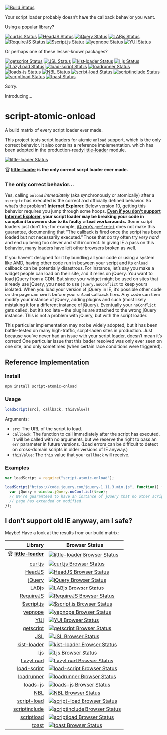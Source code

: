 [![Build Status][script-atomic-onload_img]][travis]

Your script loader probably doesn’t have the callback behavior you want.

Using a popular library?

[![curl.js Status][curl_img]][travis]
[![HeadJS Status][headjs_img]][travis]
[![jQuery Status][jquery_img]][travis]
[![LABjs Status][labjs_img]][travis]
[![RequireJS Status][requirejs_img]][travis]
[![$script.js Status][scriptjs_img]][travis]
[![yepnope Status][yepnope_img]][travis]
[![YUI Status][yui_img]][travis]

Or perhaps one of these lesser-known packages?

[![getscript Status][getscript_img]][travis]
[![JSL Status][jsl_img]][travis]
[![kist-loader Status][kist-loader_img]][travis]
[![l.js Status][ljs_img]][travis]
[![LazyLoad Status][lazyload_img]][travis]
[![load-script Status][load-script_img]][travis]
[![loadrunner Status][loadrunner_img]][travis]
[![loads-js Status][loads-js_img]][travis]
[![NBL Status][nbl_img]][travis]
[![script-load Status][script-load_img]][travis]
[![scriptinclude Status][scriptinclude_img]][travis]
[![scriptload Status][scriptload_img]][travis]
[![toast Status][toast_img]][travis]

Sorry.

Introducing…

# script-atomic-onload

A build matrix of every script loader ever made.

This project tests script loaders for atomic `onload` support, which is the
only correct behavior. It also contains a reference implementation, which has
been adopted in the production-ready [little-loader][little-loader] module.

[![little-loader Status][little-loader_img]][travis]

:trophy: **[little-loader][little-loader] is the only correct script loader ever made.**


### The only correct behavior…

Yes, calling `onload` *immediately* (aka synchronously or atomically) after a
`<script>` has executed is the correct and officially defined behavior. So
what’s the problem? **Internet Explorer.** Below version 10, getting this
behavior requires you jump through some hoops. **[Even if you don’t support
Internet Explorer](#i-dont-support-old-ie-anyway-am-i-safe), your script
loader may be breaking your code in compliant browsers due to its faulty
`onload` workarounds.** Some script loaders just don’t try; for example,
[jQuery’s `getScript`][jquery] does not make this guarantee, documenting that
“The callback is fired once the script has been loaded but not necessarily
executed.” Those that do try often try *very hard* and end up being too clever
and still incorrect. In giving IE a pass on this behavior, many loaders have
left other browsers broken as well.

If you haven’t designed for it by bundling all your code or using a system
like AMD, having other code run in between your script and its `onload`
callback can be potentially disastrous. For instance, let’s say you make a
widget people can load on their site, and it relies on jQuery. You want to load
jQuery from a CDN. But since your widget might be used on sites that already
use jQuery, you need to use `jQuery.noConflict` to keep yours isolated. When
you load your version of jQuery in IE, it’s possible other code on the page can
see it before your `onload` callback fires. Any code can then modify your
instance of jQuery, adding plugins and such (most likely mistaking it for a
different instance of jQuery). Eventually your `noConflict` gets called, but
it’s too late – the plugins are attached to the wrong jQuery instance. This is
not a problem with jQuery, but with the script loader.

This particular implementation may not be widely adopted, but it has been
battle-tested on many high-traffic, script-laden sites in production. Just
because you’ve never had an issue with your script loader, doesn’t mean it’s
correct! One particular issue that this loader resolved was only ever seen on
one site, and only sometimes (when certain race conditions were triggered).

## Reference Implementation

### Install

```sh
npm install script-atomic-onload
```

### Usage

```javascript
loadScript(src[, callback, thisValue])
```

Arguments:

* `src`: The URL of the script to load.
* `callback`: The function to call immediately after the script has executed. It
  will be called with no arguments, but we reserve the right to pass an `err`
  parameter in future versions. (Load errors can be difficult to detect on
  cross-domain scripts in older versions of IE anyway.)
* `thisValue`: The `this` value that your `callback` will receive.

### Examples

```javascript
var loadScript = require("script-atomic-onload");

loadScript("https://code.jquery.com/jquery-1.11.3.min.js", function() {
  var jQuery = window.jQuery.noConflict(true);
  // We’re guaranteed to have an instance of jQuery that no other script on the
  // page has extended or modified.
});
```

## I don’t support old IE anyway, am I safe?

Maybe! Have a look at the results from our build matrix:

Library | Browser Status
------: | --------------
:trophy: **[little-loader][]** | [![little-loader Browser Status][little-loader_browsers_img]][travis]
[curl.js][curl] | [![curl.js Browser Status][curl_browsers_img]][travis]
[HeadJS][headjs] | [![HeadJS Browser Status][headjs_browsers_img]][travis]
[jQuery][jquery] | [![jQuery Browser Status][jquery_browsers_img]][travis]
[LABjs][labjs] | [![LABjs Browser Status][labjs_browsers_img]][travis]
[RequireJS][requirejs] | [![RequireJS Browser Status][requirejs_browsers_img]][travis]
[$script.js][scriptjs] | [![$script.js Browser Status][scriptjs_browsers_img]][travis]
[yepnope][] | [![yepnope Browser Status][yepnope_browsers_img]][travis]
[YUI][yui] | [![YUI Browser Status][yui_browsers_img]][travis]
[getscript][] | [![getscript Browser Status][getscript_browsers_img]][travis]
[JSL][jsl] | [![JSL Browser Status][jsl_browsers_img]][travis]
[kist-loader][] | [![kist-loader Browser Status][kist-loader_browsers_img]][travis]
[l.js][ljs] | [![l.js Browser Status][ljs_browsers_img]][travis]
[LazyLoad][lazyload] | [![LazyLoad Browser Status][lazyload_browsers_img]][travis]
[load-script][] | [![load-script Browser Status][load-script_browsers_img]][travis]
[loadrunner][] | [![loadrunner Browser Status][loadrunner_browsers_img]][travis]
[loads-js][] | [![loads-js Browser Status][loads-js_browsers_img]][travis]
[NBL][nbl] | [![NBL Browser Status][nbl_browsers_img]][travis]
[script-load][] | [![script-load Browser Status][script-load_browsers_img]][travis]
[scriptinclude][] | [![scriptinclude Browser Status][scriptinclude_browsers_img]][travis]
[scriptload][] | [![scriptload Browser Status][scriptload_browsers_img]][travis]
[toast][] | [![toast Browser Status][toast_browsers_img]][travis]

[script-atomic-onload_img]: https://img.shields.io/travis/exogen/script-atomic-onload/master.svg
[curl_img]: http://badges.herokuapp.com/travis/exogen/script-atomic-onload?branch=master&env=TEST_LOADER=curl&label=curl.js
[getscript_img]: http://badges.herokuapp.com/travis/exogen/script-atomic-onload?branch=master&env=TEST_LOADER=getscript&label=getscript
[headjs_img]: http://badges.herokuapp.com/travis/exogen/script-atomic-onload?branch=master&env=TEST_LOADER=headjs&label=HeadJS
[jquery_img]: http://badges.herokuapp.com/travis/exogen/script-atomic-onload?branch=master&env=TEST_LOADER=jquery&label=jQuery
[jsl_img]: http://badges.herokuapp.com/travis/exogen/script-atomic-onload?branch=master&env=TEST_LOADER=jsl&label=JSL
[kist-loader_img]: http://badges.herokuapp.com/travis/exogen/script-atomic-onload?branch=master&env=TEST_LOADER=kist-loader&label=kist-loader
[labjs_img]: http://badges.herokuapp.com/travis/exogen/script-atomic-onload?branch=master&env=TEST_LOADER=labjs&label=LABjs
[lazyload_img]: http://badges.herokuapp.com/travis/exogen/script-atomic-onload?branch=master&env=TEST_LOADER=lazyload&label=LazyLoad
[little-loader_img]: http://badges.herokuapp.com/travis/exogen/script-atomic-onload?branch=master&env=TEST_LOADER=little-loader&label=little-loader
[ljs_img]: http://badges.herokuapp.com/travis/exogen/script-atomic-onload?branch=master&env=TEST_LOADER=ljs&label=l.js
[load-script_img]: http://badges.herokuapp.com/travis/exogen/script-atomic-onload?branch=master&env=TEST_LOADER=load-script&label=load-script
[loadrunner_img]: http://badges.herokuapp.com/travis/exogen/script-atomic-onload?branch=master&env=TEST_LOADER=loadrunner&label=loadrunner
[loads-js_img]: http://badges.herokuapp.com/travis/exogen/script-atomic-onload?branch=master&env=TEST_LOADER=loads-js&label=loads-js
[nbl_img]: http://badges.herokuapp.com/travis/exogen/script-atomic-onload?branch=master&env=TEST_LOADER=nbl&label=NBL
[requirejs_img]: http://badges.herokuapp.com/travis/exogen/script-atomic-onload?branch=master&env=TEST_LOADER=requirejs&label=RequireJS
[script-load_img]: http://badges.herokuapp.com/travis/exogen/script-atomic-onload?branch=master&env=TEST_LOADER=script-load&label=script-load
[scriptinclude_img]: http://badges.herokuapp.com/travis/exogen/script-atomic-onload?branch=master&env=TEST_LOADER=scriptinclude&label=ScriptInclude
[scriptjs_img]: http://badges.herokuapp.com/travis/exogen/script-atomic-onload?branch=master&env=TEST_LOADER=scriptjs&label=$script.js
[scriptload_img]: http://badges.herokuapp.com/travis/exogen/script-atomic-onload?branch=master&env=TEST_LOADER=scriptload&label=scriptload
[toast_img]: http://badges.herokuapp.com/travis/exogen/script-atomic-onload?branch=master&env=TEST_LOADER=toast&label=toast
[yepnope_img]: http://badges.herokuapp.com/travis/exogen/script-atomic-onload?branch=master&env=TEST_LOADER=yepnope&label=yepnope
[yui_img]: http://badges.herokuapp.com/travis/exogen/script-atomic-onload?branch=master&env=TEST_LOADER=yui&label=YUI

[script-atomic-onload_browsers_img]: http://badges.herokuapp.com/travis/exogen/script-atomic-onload/sauce/script-atomic-onload?name=script-atomic-onload
[curl_browsers_img]: http://badges.herokuapp.com/travis/exogen/script-atomic-onload/sauce/script-atomic-onload?name=curl
[getscript_browsers_img]: http://badges.herokuapp.com/travis/exogen/script-atomic-onload/sauce/script-atomic-onload?name=getscript
[headjs_browsers_img]: http://badges.herokuapp.com/travis/exogen/script-atomic-onload/sauce/script-atomic-onload?name=headjs
[jquery_browsers_img]: http://badges.herokuapp.com/travis/exogen/script-atomic-onload/sauce/script-atomic-onload?name=jquery
[jsl_browsers_img]: http://badges.herokuapp.com/travis/exogen/script-atomic-onload/sauce/script-atomic-onload?name=jsl
[kist-loader_browsers_img]: http://badges.herokuapp.com/travis/exogen/script-atomic-onload/sauce/script-atomic-onload?name=kist-loader
[labjs_browsers_img]: http://badges.herokuapp.com/travis/exogen/script-atomic-onload/sauce/script-atomic-onload?name=labjs
[lazyload_browsers_img]: http://badges.herokuapp.com/travis/exogen/script-atomic-onload/sauce/script-atomic-onload?name=lazyload
[little-loader_browsers_img]: http://badges.herokuapp.com/travis/exogen/script-atomic-onload/sauce/script-atomic-onload?name=little-loader
[ljs_browsers_img]: http://badges.herokuapp.com/travis/exogen/script-atomic-onload/sauce/script-atomic-onload?name=ljs
[load-script_browsers_img]: http://badges.herokuapp.com/travis/exogen/script-atomic-onload/sauce/script-atomic-onload?name=load-script
[loadrunner_browsers_img]: http://badges.herokuapp.com/travis/exogen/script-atomic-onload/sauce/script-atomic-onload?name=loadrunner
[loads-js_browsers_img]: http://badges.herokuapp.com/travis/exogen/script-atomic-onload/sauce/script-atomic-onload?name=loads-js
[nbl_browsers_img]: http://badges.herokuapp.com/travis/exogen/script-atomic-onload/sauce/script-atomic-onload?name=nbl
[requirejs_browsers_img]: http://badges.herokuapp.com/travis/exogen/script-atomic-onload/sauce/script-atomic-onload?name=requirejs
[script-load_browsers_img]: http://badges.herokuapp.com/travis/exogen/script-atomic-onload/sauce/script-atomic-onload?name=script-load
[scriptinclude_browsers_img]: http://badges.herokuapp.com/travis/exogen/script-atomic-onload/sauce/script-atomic-onload?name=scriptinclude
[scriptjs_browsers_img]: http://badges.herokuapp.com/travis/exogen/script-atomic-onload/sauce/script-atomic-onload?name=scriptjs
[scriptload_browsers_img]: http://badges.herokuapp.com/travis/exogen/script-atomic-onload/sauce/script-atomic-onload?name=scriptload
[toast_browsers_img]: http://badges.herokuapp.com/travis/exogen/script-atomic-onload/sauce/script-atomic-onload?name=toast
[yepnope_browsers_img]: http://badges.herokuapp.com/travis/exogen/script-atomic-onload/sauce/script-atomic-onload?name=yepnope
[yui_browsers_img]: http://badges.herokuapp.com/travis/exogen/script-atomic-onload/sauce/script-atomic-onload?name=yui

[travis]: https://travis-ci.org/exogen/script-atomic-onload

[curl]: https://github.com/cujojs/curl
[getscript]: https://www.npmjs.com/package/getscript
[headjs]: http://headjs.com/
[jquery]: https://api.jquery.com/jquery.getscript
[jsl]: http://www.andresvidal.com/jsl
[kist-loader]: https://www.npmjs.com/package/kist-loader
[labjs]: http://labjs.com/
[lazyload]: https://github.com/rgrove/lazyload
[little-loader]: https://github.com/walmartlabs/little-loader
[ljs]: http://malko.github.io/l.js/
[load-script]: https://www.npmjs.com/package/load-script
[loadrunner]: https://github.com/danwrong/loadrunner
[loads-js]: https://www.npmjs.com/package/loads-js
[nbl]: http://berklee.github.io/nbl/
[requirejs]: http://requirejs.org/
[scriptjs]: https://github.com/ded/script.js
[scriptload]: https://www.npmjs.com/package/scriptload
[script-load]: https://www.npmjs.com/package/script-load
[scriptinclude]: https://www.npmjs.com/package/scriptinclude
[toast]: https://www.npmjs.com/package/pyrsmk-toast
[yepnope]: https://github.com/SlexAxton/yepnope.js
[yui]: http://yuilibrary.com/yui/docs/get/
